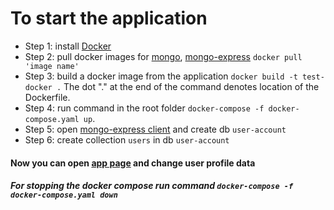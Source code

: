 # To start the application

- Step 1: install [Docker](https://docs.docker.com/get-docker/) 
- Step 2: pull docker images for [mongo](https://hub.docker.com/_/mongo), [mongo-express](https://hub.docker.com/_/mongo-express)
`docker pull 'image name'`
- Step 3: build a docker image from the application
  `docker build -t test-docker .`
The dot "." at the end of the command denotes location of the Dockerfile.
- Step 4: run command in the root folder `docker-compose -f docker-compose.yaml up`.
- Step 5: open [mongo-express client](http://locolhost:8080) and create db `user-account`
- Step 6: create collection `users` in db `user-account`

#### Now you can open [app page](http:/localhost:3000) and change user profile data

##### For stopping the docker compose run command `docker-compose -f docker-compose.yaml down`
